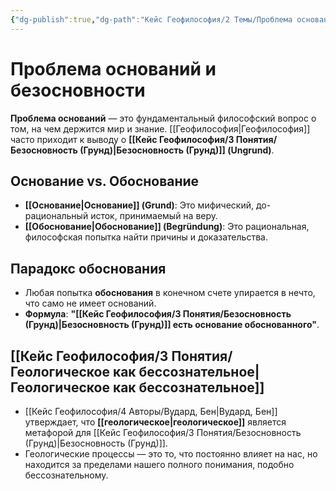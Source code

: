 ```yaml
---
{"dg-publish":true,"dg-path":"Кейс Геофилософия/2 Темы/Проблема оснований и безосновности","permalink":"/kejs-geofilosofiya/2-temy/problema-osnovanij-i-bezosnovnosti/","dgShowLocalGraph":true}
---
```


# Проблема оснований и безосновности

**Проблема оснований** — это фундаментальный философский вопрос о том, на чем держится мир и знание. [[Геофилософия\|Геофилософия]] часто приходит к выводу о **[[Кейс Геофилософия/3 Понятия/Безосновность (Грунд)\|Безосновность (Грунд)]] (Ungrund)**.

## Основание vs. Обоснование
- **[[Основание\|Основание]] (Grund)**: Это мифический, до-рациональный исток, принимаемый на веру.
- **[[Обоснование\|Обоснование]] (Begründung)**: Это рациональная, философская попытка найти причины и доказательства.

## Парадокс обоснования
- Любая попытка **обоснования** в конечном счете упирается в нечто, что само не имеет оснований.
- **Формула**: **"[[Кейс Геофилософия/3 Понятия/Безосновность (Грунд)\|Безосновность (Грунд)]] есть основание обоснованного"**.

## [[Кейс Геофилософия/3 Понятия/Геологическое как бессознательное\|Геологическое как бессознательное]]
- [[Кейс Геофилософия/4 Авторы/Вудард, Бен\|Вудард, Бен]] утверждает, что **[[геологическое\|геологическое]]** является метафорой для [[Кейс Геофилософия/3 Понятия/Безосновность (Грунд)\|Безосновность (Грунд)]].
- Геологические процессы — это то, что постоянно влияет на нас, но находится за пределами нашего полного понимания, подобно бессознательному.